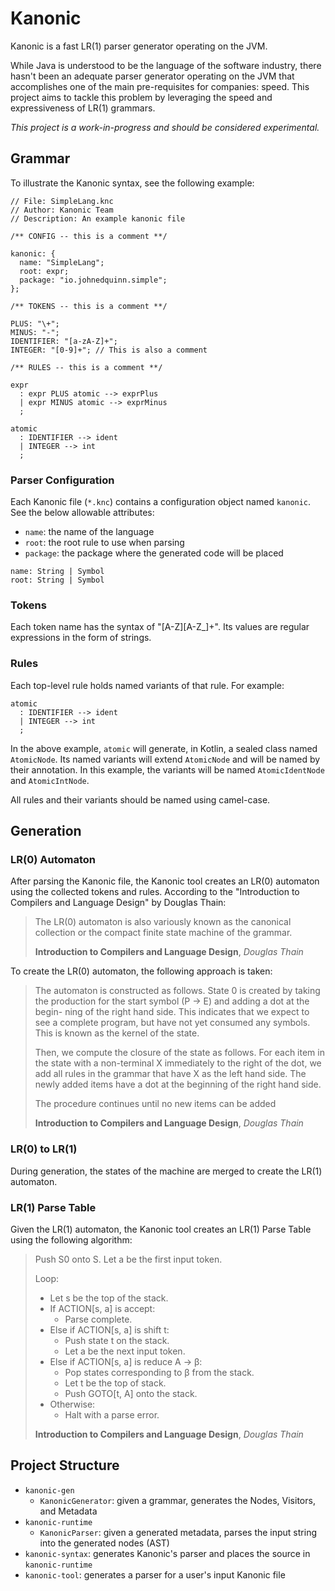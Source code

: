 # Kanonic

Kanonic is a fast LR(1) parser generator operating on the JVM.

While Java is understood to be the language of the software industry, there hasn't been an adequate parser generator
operating on the JVM that accomplishes one of the main pre-requisites for companies: speed. This project aims to tackle
this problem by leveraging the speed and expressiveness of LR(1) grammars.

*This project is a work-in-progress and should be considered experimental.*

## Grammar

To illustrate the Kanonic syntax, see the following example:
```knc
// File: SimpleLang.knc
// Author: Kanonic Team
// Description: An example kanonic file

/** CONFIG -- this is a comment **/

kanonic: {
  name: "SimpleLang";
  root: expr;
  package: "io.johnedquinn.simple";
};

/** TOKENS -- this is a comment **/

PLUS: "\+";
MINUS: "-";
IDENTIFIER: "[a-zA-Z]+";
INTEGER: "[0-9]+"; // This is also a comment

/** RULES -- this is a comment **/

expr
  : expr PLUS atomic --> exprPlus
  | expr MINUS atomic --> exprMinus
  ;

atomic
  : IDENTIFIER --> ident
  | INTEGER --> int
  ;
```

### Parser Configuration

Each Kanonic file (`*.knc`) contains a configuration object named `kanonic`. See the below
allowable attributes:

- `name`: the name of the language
- `root`: the root rule to use when parsing
- `package`: the package where the generated code will be placed

```text
name: String | Symbol
root: String | Symbol
```

### Tokens

Each token name has the syntax of "[A-Z][A-Z_]+". Its values are regular expressions in the form of strings.

### Rules

Each top-level rule holds named variants of that rule. For example:
```knc
atomic
  : IDENTIFIER --> ident
  | INTEGER --> int
  ;
```

In the above example, `atomic` will generate, in Kotlin, a sealed class named `AtomicNode`. Its named variants will extend
`AtomicNode` and will be named by their annotation. In this example, the variants will be named `AtomicIdentNode` and
`AtomicIntNode`.

All rules and their variants should be named using camel-case.

## Generation

### LR(0) Automaton

After parsing the Kanonic file, the Kanonic tool creates an LR(0) automaton using the collected tokens and rules.
According to the "Introduction to Compilers and Language Design" by Douglas Thain:

> The LR(0) automaton is also variously known as the canonical collection or the compact finite state
> machine of the grammar.
>
> **Introduction to Compilers and Language Design**, *Douglas Thain*

To create the LR(0) automaton, the following approach is taken:

> The automaton is constructed as follows. State 0 is created by taking the production for the start symbol (P → E)
> and adding a dot at the begin- ning of the right hand side. This indicates that we expect to see a complete program,
> but have not yet consumed any symbols. This is known as the kernel of the state.
>
> Then, we compute the closure of the state as follows. For each item in the state with a non-terminal X immediately to
> the right of the dot, we add all rules in the grammar that have X as the left hand side. The newly added items have a
> dot at the beginning of the right hand side.
>
> The procedure continues until no new items can be added
>
> **Introduction to Compilers and Language Design**, *Douglas Thain*

### LR(0) to LR(1)

During generation, the states of the machine are merged to create the LR(1) automaton.

### LR(1) Parse Table

Given the LR(1) automaton, the Kanonic tool creates an LR(1) Parse Table using the following algorithm:

> Push S0 onto S.
> Let a be the first input token.
>
> Loop:
>   - Let s be the top of the stack.
>   - If ACTION[s, a] is accept:
>     - Parse complete.
>   - Else if ACTION[s, a] is shift t:
>     - Push state t on the stack.
>     - Let a be the next input token.
>   - Else if ACTION[s, a] is reduce A → β:
>     - Pop states corresponding to β from the stack.
>     - Let t be the top of stack.
>     - Push GOTO[t, A] onto the stack.
>   - Otherwise:
>     - Halt with a parse error.
>
> **Introduction to Compilers and Language Design**, *Douglas Thain*

## Project Structure

- `kanonic-gen`
  - `KanonicGenerator`: given a grammar, generates the Nodes, Visitors, and Metadata
- `kanonic-runtime`
  - `KanonicParser`: given a generated metadata, parses the input string into the generated nodes (AST)
- `kanonic-syntax`: generates Kanonic's parser and places the source in `kanonic-runtime`
- `kanonic-tool`: generates a parser for a user's input Kanonic file

